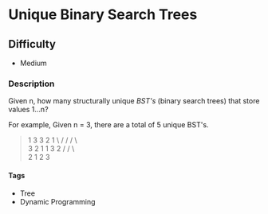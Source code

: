 # Unique Binary Search Trees

## Difficulty
- Medium

### Description
Given n, how many structurally unique *BST's* (binary search trees) that store values 1...n?

For example,
Given n = 3, there are a total of 5 unique BST's.

>   1         3     3      2      1
>    \       /     /      / \      \
>     3     2     1      1   3      2
>    /     /       \                 \
>   2     1         2                 3

#### Tags
- Tree
- Dynamic Programming
